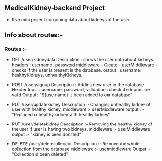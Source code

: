 ## MedicalKidney-backend Project 

- Its a mini project containing data about kidneys of the user.


## Info about routes:-
### Routes :-

- GET /user/kidneydata
	Description : shows the user data about kidneys.
	headers : username , password
	middleware - Create - userMiddleware - checks if the user is present in the database. 
	output : username, healthyKidneys, unhealthyKidneys.

- POST /user/signup 
	Description : Adding new user in the database
	Header Input : username, password,
	validation : check the inputs are valid
	Output : "${username} is been added to our database"

- PUT /user/updatekidney
	Description :- Changing unhealthy kidney of user with healthy kidney.
	middleware :- userMiddleware
	output : - "Replaced unhealthy kidney with healthy kidney"

- PUT /user/deletekidney
	Description :- Removing the healthy kidney of the user if user is having two kidneys.
	middleware :- userMiddleware
	output :- "kidney is been donated"

- DELETE /user/deletecollection
	Description :- Remove the whole collection from the database
	middleware :- usermiddleware
	Output :- "Collection is been deleted"
	